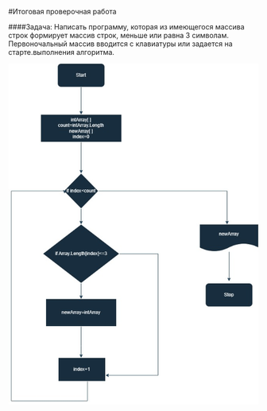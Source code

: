 #Итоговая проверочная работа


####Задача: 
Написать программу, которая из имеющегося массива строк формирует массив строк, меньше или равна 3 символам.
Первоночальный массив вводится с клавиатуры или задается на старте.выполнения алгоритма.


![схема](print.jpg)

